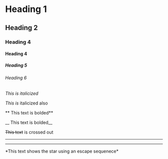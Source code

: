 <!-- This is a comment -->

# Heading 1
## Heading 2
### Heading 4
#### Heading 4
##### Heading 5
###### Heading 6


<!-- Italics -->
*This is italicized*

_This is_ italicized also

<!-- Strong -->
** This text is bolded**

__ This text is bolded__

<!-- Strikethrough -->
~~This text~~ is crossed out

<!--Horizontal Rule-->
---
___

<!-- Show characters -->

\*This text shows the star using an escape sequenece\*

